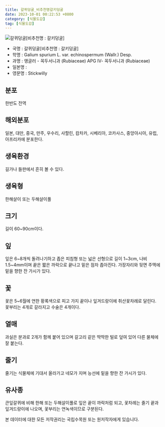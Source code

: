 ```yaml
---
title: 갈퀴덩굴_비추천명갈키덩굴
date: 2023-10-01 00:22:53 +0800
category: [식물도감]
tag: [식물도감]
---
```




![갈퀴덩굴[비추천명 : 갈키덩굴]](/fileUpload/plants/basic/Rubiaceae/Galium/18058/18058_1_th2.jpg)
- 국명 : 갈퀴덩굴[비추천명 : 갈키덩굴]
- 학명 : Galium spurium L. var. echinospermum (Wallr.) Desp.
- 과명 : 앵글러 - 꼭두서니과 (Rubiaceae) APG Ⅳ- 꼭두서니과 (Rubiaceae)
- 일본명 : 
- 영문명 : Stickwilly


## 분포
한반도 전역
## 해외분포
일본, 대만, 중국, 만주, 우수리, 사할린, 캄차카, 시베리아, 코카사스, 중앙아시아, 유럽, 아프리카에 분포한다.
## 생육환경
길가나 들판에서 흔히 볼 수 있다.
## 생육형
한해살이 또는 두해살이풀
## 크기
길이 60~90cm이다.
## 잎
잎은 6~8개씩 돌려나기하고 좁은 피침형 또는 넓은 선형으로 길이 1~3cm, 나비 1.5~4mm이며 끝은 짧은 까락으로 끝나고 밑은 점차 좁아진다. 가장자리와 뒷면 주맥에 밑을 향한 잔 가시가 있다.
## 꽃
꽃은 5~6월에 연한 황록색으로 피고 가지 끝이나 잎겨드랑이에 취산꽃차례로 달린다. 꽃부리는 4개로 갈라지고 수술은 4개이다.
## 열매
과실은 분과로 2개가 함께 붙어 있으며 갈고리 같은 딱딱한 털로 덮여 있어 다른 물체에 잘 붙는다.
## 줄기
줄기는 식물체에 기대서 올라가고 네모가 지며 능선에 밑을 향한 잔 가시가 있다.
## 유사종
큰잎갈퀴에 비해 한해 또는 두해살이풀로 잎은 끝이 까락처럼 되고, 꽃차례는 줄기 끝과 잎겨드랑이에 나오며, 꽃부리는 연녹색이므로 구분된다. 






본 데이터에 대한 모든 저작권리는 국립수목원 또는 원저작자에게 있습니다.
